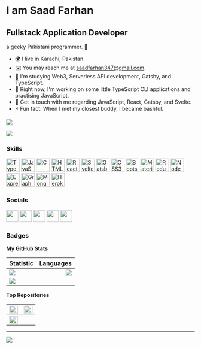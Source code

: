 # I am Saad Farhan

## Fullstack Application Developer

a geeky Pakistani programmer. 🤪
- 🌍 I live in Karachi, Pakistan.
- ✉️ You may reach me at saadfarhan347@gmail.com.
- 🧠 I'm studying Web3, Serverless API development, Gatsby, and TypeScript.
- 🔭 Right now, I'm working on some little TypeScript CLI applications and practising JavaScript.
- 💬 Get in touch with me regarding JavaScript, React, Gatsby, and Svelte.
- ⚡ Fun fact: When I met my closest buddy, I became bashful.

<a href="https://www.github.com/codeaye" target="_blank" rel="noreferrer"><img
src="https://img.shields.io/github/followers/SaadFarhanIdress?logo=github&style=for-the-badge&color=0891b2&labelColor=1c1917" /></a>

<a href="https://www.twitter.com/IamSaadFarhan" target="_blank" rel="noreferrer"><img src="https://img.shields.io/twitter/follow/IamSaadFarhan?logo=twitter&style=for-the-badge&color=0891b2&labelColor=1c1917"/></a>
                
### Skills 
                
<p align="left">
<a href="https://www.typescriptlang.org/" target="_blank" rel="noreferrer"><img src="https://raw.githubusercontent.com/danielcranney/readme-generator/main/public/icons/skills/typescript-colored.svg" width="36" height="36" alt="TypeScript" /></a>
<a href="https://developer.mozilla.org/en-US/docs/Web/JavaScript" target="_blank" rel="noreferrer"><img src="https://raw.githubusercontent.com/danielcranney/readme-generator/main/public/icons/skills/javascript-colored.svg" width="36" height="36" alt="JavaScript" /></a>
<a href="https://docs.microsoft.com/en-us/cpp/?view=msvc-170" target="_blank" rel="noreferrer"><img src="https://raw.githubusercontent.com/danielcranney/readme-generator/main/public/icons/skills/c-colored.svg" width="36" height="36" alt="C" /></a>
<a href="https://developer.mozilla.org/en-US/docs/Glossary/HTML5" target="_blank" rel="noreferrer"><img src="https://raw.githubusercontent.com/danielcranney/readme-generator/main/public/icons/skills/html5-colored.svg" width="36" height="36" alt="HTML5" /></a>
<a href="https://reactjs.org/" target="_blank" rel="noreferrer"><img src="https://raw.githubusercontent.com/danielcranney/readme-generator/main/public/icons/skills/react-colored.svg" width="36" height="36" alt="React" /></a>
<a href="https://svelte.dev/" target="_blank" rel="noreferrer"><img src="https://raw.githubusercontent.com/danielcranney/readme-generator/main/public/icons/skills/svelte-colored.svg" width="36" height="36" alt="Svelte" /></a>
<a href="https://www.gatsbyjs.com/" target="_blank" rel="noreferrer"><img src="https://raw.githubusercontent.com/danielcranney/readme-generator/main/public/icons/skills/gatsby-colored.svg" width="36" height="36" alt="Gatsby" /></a>
<a href="https://www.w3.org/TR/CSS/#css" target="_blank" rel="noreferrer"><img src="https://raw.githubusercontent.com/danielcranney/readme-generator/main/public/icons/skills/css3-colored.svg" width="36" height="36" alt="CSS3" /></a>
<a href="https://getbootstrap.com/" target="_blank" rel="noreferrer"><img src="https://raw.githubusercontent.com/danielcranney/readme-generator/main/public/icons/skills/bootstrap-colored.svg" width="36" height="36" alt="Bootstrap" /></a>
<a href="https://mui.com/" target="_blank" rel="noreferrer"><img src="https://raw.githubusercontent.com/danielcranney/readme-generator/main/public/icons/skills/materialui-colored.svg" width="36" height="36" alt="Material UI" /></a>
<a href="https://redux.js.org/" target="_blank" rel="noreferrer"><img src="https://raw.githubusercontent.com/danielcranney/readme-generator/main/public/icons/skills/redux-colored.svg" width="36" height="36" alt="Redux" /></a>
<a href="https://nodejs.org/en/" target="_blank" rel="noreferrer"><img src="https://raw.githubusercontent.com/danielcranney/readme-generator/main/public/icons/skills/nodejs-colored.svg" width="36" height="36" alt="NodeJS" /></a>
<a href="https://expressjs.com/" target="_blank" rel="noreferrer"><img src="https://raw.githubusercontent.com/danielcranney/readme-generator/main/public/icons/skills/express-colored.svg" width="36" height="36" alt="Express" /></a>
<a href="https://graphql.org/" target="_blank" rel="noreferrer"><img src="https://raw.githubusercontent.com/danielcranney/readme-generator/main/public/icons/skills/graphql-colored.svg" width="36" height="36" alt="GraphQL" /></a>
<a href="https://www.mongodb.com/" target="_blank" rel="noreferrer"><img src="https://raw.githubusercontent.com/danielcranney/readme-generator/main/public/icons/skills/mongodb-colored.svg" width="36" height="36" alt="MongoDB" /></a>
<a href="https://www.heroku.com/" target="_blank" rel="noreferrer"><img src="https://raw.githubusercontent.com/danielcranney/readme-generator/main/public/icons/skills/heroku-colored.svg" width="36" height="36" alt="Heroku" /></a>
</p>
                    
### Socials
                  
<p align="left">
<a href="https://discord.com/users/#2758" target="_blank" rel="noreferrer"><img src="https://raw.githubusercontent.com/danielcranney/readme-generator/main/public/icons/socials/discord.svg" width="32" height="32" /></a>
<a href="https://www.facebook.com/https://www.facebook.com/saad.farhan.347/" target="_blank" rel="noreferrer"><img src="https://raw.githubusercontent.com/danielcranney/readme-generator/main/public/icons/socials/facebook.svg" width="32" height="32" /></a>
<a href="https://www.github.com/SaadFarhanIdress" target="_blank" rel="noreferrer"><img src="https://raw.githubusercontent.com/danielcranney/readme-generator/main/public/icons/socials/github.svg" width="32" height="32" /></a>
<a href="http://www.instagram.com/saadfarhan_321" target="_blank" rel="noreferrer"><img src="https://raw.githubusercontent.com/danielcranney/readme-generator/main/public/icons/socials/instagram.svg" width="32" height="32" /></a>
<a href="https://www.twitter.com/IamSaadFarhan" target="_blank" rel="noreferrer"><img src="https://raw.githubusercontent.com/danielcranney/readme-generator/main/public/icons/socials/twitter.svg" width="32" height="32" /></a></p>

### Badges

<b>My GitHub Stats</b>

| Statistic     |  Languages     |
| :---       |           ---: |
| ![](https://github-readme-stats.vercel.app/api?username=SaadFarhanIdress&theme=light&hide_border=true&include_all_commits=true&count_private=true)<br/>     |  ![](https://github-readme-stats.vercel.app/api/top-langs/?username=SaadFarhanIdress&hide_border=true&include_all_commits=true&count_private=true&layout=compact)   |
| ![](https://github-readme-streak-stats.herokuapp.com/?user=SaadFarhanIdress&hide_border=true)<br/>  |      |

<b>Top Repositories</b>

|   <a href="https://github.com/SaadFarhanIdress/selfteachme__js" align="left"><img align="left" width="100%" src="https://github-readme-stats.vercel.app/api/pin/?username=SaadFarhanIdress&repo=selfteachme__js&hide_border=true&locale=en" /></a>   |    <a href="https://github.com/SaadFarhanIdress/shopping-basket-redux-toolkit" align="left"><img align="left" width="100%" src="https://github-readme-stats.vercel.app/api/pin/?username=SaadFarhanIdress&repo=shopping-basket-redux-toolkit&hide_border=true&locale=en" /></a>   |
| :---       |           ---: |
| <a href="https://github.com/SaadFarhanIdress/apollo-server-mongodb-boilerplate" align="left"><img align="left" width="100%" src="https://github-readme-stats.vercel.app/api/pin/?username=SaadFarhanIdress&repo=apollo-server-mongodb-boilerplate&hide_border=true&locale=en" /></a>   |

---
![](https://komarev.com/ghpvc/?username=SaadFarhanIdress)
